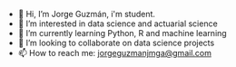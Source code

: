 - 👋 Hi, I’m Jorge Guzmán, i'm student.
- 👀 I’m interested in data science and actuarial science
- 🌱 I’m currently learning Python, R and machine learning
- 💞️ I’m looking to collaborate on data science projects
- 📫 How to reach me: jorgeguzmanjmga@gmail.com


<!---
GeorgeSkywalker99/GeorgeSkywalker99 is a ✨ special ✨ repository because its `README.md` (this file) appears on your GitHub profile.
You can click the Preview link to take a look at your changes.
--->
